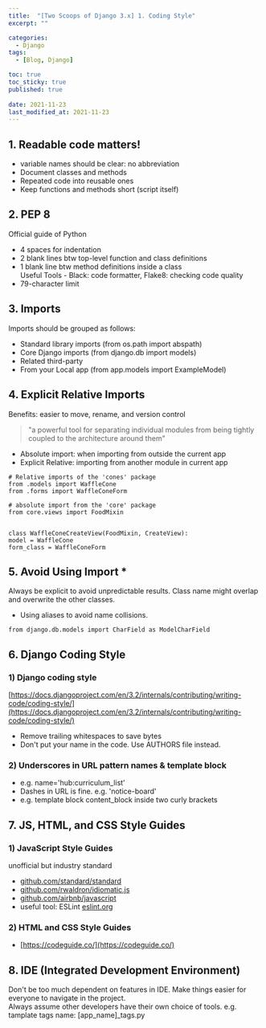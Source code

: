 ```yaml
---
title:  "[Two Scoops of Django 3.x] 1. Coding Style"
excerpt: ""

categories:
  - Django
tags:
  - [Blog, Django]

toc: true
toc_sticky: true
published: true
 
date: 2021-11-23
last_modified_at: 2021-11-23
---
```

## 1. Readable code matters!
- variable names should be clear: no abbreviation
- Document classes and methods
- Repeated code into reusable ones
- Keep functions and methods short (script itself)

## 2. PEP 8
Official guide of Python
- 4 spaces for indentation
- 2 blank lines btw top-level function and class definitions
- 1 blank line btw method definitions inside a class 
  <br>Useful Tools - Black: code formatter, Flake8: checking code quality
- 79-character limit

## 3. Imports
Imports should be grouped as follows:
- Standard library imports (from os.path import abspath)
- Core Django imports  (from django.db import models)
- Related third-party 
- From your Local app (from app.models import ExampleModel)

## 4. Explicit Relative Imports
Benefits: easier to move, rename, and version control
> "a powerful tool for separating individual modules from being tightly coupled to the architecture around them"

- Absolute import: when importing from outside the current app
- Explicit Relative: importing from another module in current app


```
# Relative imports of the 'cones' package
from .models import WaffleCone
from .forms import WaffleConeForm

# absolute import from the 'core' package
from core.views import FoodMixin


class WaffleConeCreateView(FoodMixin, CreateView):
model = WaffleCone
form_class = WaffleConeForm

```

## 5. Avoid Using Import * 
Always be explicit to avoid unpredictable results.
Class name might overlap and overwrite the other classes.

- Using aliases to avoid name collisions.
```
from django.db.models import CharField as ModelCharField
```


## 6. Django Coding Style

### 1) Django coding style 
[https://docs.djangoproject.com/en/3.2/internals/contributing/writing-code/coding-style/](https://docs.djangoproject.com/en/3.2/internals/contributing/writing-code/coding-style/)
- Remove trailing whitespaces to save bytes
- Don't put your name in the code. Use AUTHORS file instead.

### 2) Underscores in URL pattern names & template block

- e.g. name='hub:curriculum_list'
- Dashes in URL is fine. e.g. 'notice-board'
- e.g. template block content_block inside two curly brackets 

## 7. JS, HTML, and CSS Style Guides

### 1) JavaScript Style Guides
unofficial but industry standard

- [github.com/standard/standard](github.com/standard/standard)
- [github.com/rwaldron/idiomatic.js](github.com/rwaldron/idiomatic.js)
- [github.com/airbnb/javascript](github.com/airbnb/javascript)
- useful tool: ESLint [eslint.org](eslint.org)

### 2) HTML and CSS Style Guides
- [https://codeguide.co/](https://codeguide.co/)

## 8. IDE (Integrated Development Environment)
Don't be too much dependent on features in IDE. Make things easier for 
everyone to navigate in the project. <br>
Always assume other developers have their own choice of tools.
e.g. tamplate tags name: [app_name]_tags.py